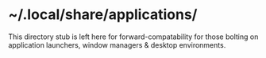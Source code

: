 # ~/.local/share/applications/

This directory stub is left here for forward-compatability for those bolting on application launchers, window managers & desktop environments.
